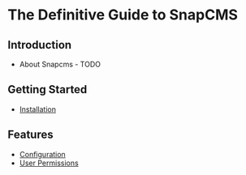 The Definitive Guide to SnapCMS
===============================

Introduction
------------

* About Snapcms - TODO


Getting Started
---------------

* [Installation](start-installation.md)


Features
--------

* [Configuration](features-configuration.md)
* [User Permissions](features-user-permissions.md)
